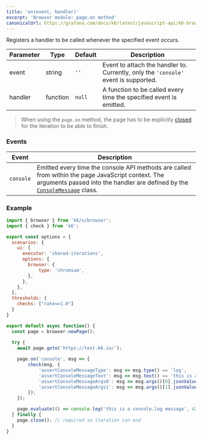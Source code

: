 ```yaml
---
title: 'on(event, handler)'
excerpt: 'Browser module: page.on method'
canonicalUrl: https://grafana.com/docs/k6/latest/javascript-api/k6-browser/page/on/
---
```


Registers a handler to be called whenever the specified event occurs.

| Parameter       | Type   | Default | Description                                                                                                                                                                                                                           |
|-----------------|--------|---------|---------------------------------------------------------------------------------------------------------------------------------------------------------------------------------------------------------------------------------------|
| event        | string  | `''`    |  Event to attach the handler to. Currently, only the `'console'` event is supported.                                                                                                               |
| handler        | function  | `null`    |  A function to be called every time the specified event is emitted.                                                                                                               |


<Blockquote mod="attention" title="">

When using the `page.on` method, the page has to be explicitly [closed](/javascript-api/k6-experimental/browser/page/close/) for the iteration to be able to finish.

</Blockquote>


### Events

| Event       | Description                                                                                                                                                                                                                           |
|-----------------|---------------------------------------------------------------------------------------------------------------------------------------------------------------------------------------------------------------------------------------|
| `console`        |  Emitted every time the console API methods are called from within the page JavaScript context. The arguments passed into the handler are defined by the [`ConsoleMessage`](/javascript-api/k6-experimental/browser/consolemessage) class. |


### Example

<CodeGroup labels={[]}>

```javascript
import { browser } from 'k6/x/browser';
import { check } from 'k6';

export const options = {
  scenarios: {
    ui: {
      executor: 'shared-iterations',
      options: {
        browser: {
            type: 'chromium',
        },
      },
    },
  },
  thresholds: {
    checks: ["rate==1.0"]
  }
}

export default async function() {
  const page = browser.newPage();
  
  try {
    await page.goto('https://test.k6.io/');

    page.on('console', msg => {
        check(msg, {
            'assertConsoleMessageType': msg => msg.type() == 'log',
            'assertConsoleMessageText': msg => msg.text() == 'this is a console.log message 42',
            'assertConsoleMessageArgs0': msg => msg.args()[0].jsonValue() == 'this is a console.log message',
            'assertConsoleMessageArgs1': msg => msg.args()[1].jsonValue() == 42,
        });
    });

    page.evaluate(() => console.log('this is a console.log message', 42));
  } finally {
    page.close(); // required so iteration can end
  }
}
```

</CodeGroup>
